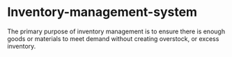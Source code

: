 # Inventory-management-system
The primary purpose of inventory management is to ensure there is enough goods or materials to meet demand without creating overstock, or excess inventory.
